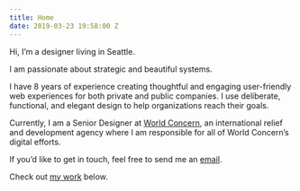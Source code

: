 ```yaml
---
title: Home
date: 2019-03-23 19:58:00 Z
---
```


Hi, I’m a designer living in Seattle. 

I am passionate about strategic and beautiful systems. 

I have 8 years of experience creating thoughtful and engaging user-friendly web experiences for both private and public companies. I use deliberate, functional, and elegant design to help organizations reach their goals. 

Currently, I am a Senior Designer at [World Concern](https://worldconcern.org), an international relief and development agency where I am responsible for all of World Concern’s digital efforts. 

If you’d like to get in touch, feel free to send me an [email](mailto:josephrlee.com).

Check out [my work](#work) below.